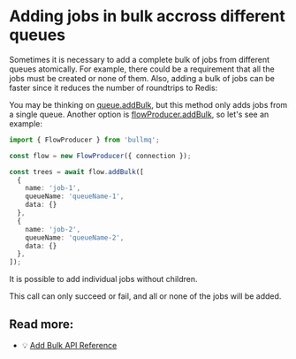 # Adding jobs in bulk accross different queues

Sometimes it is necessary to add a complete bulk of jobs from different queues atomically. For example, there could be a requirement that all the jobs must be created or none of them. Also, adding a bulk of jobs can be faster since it reduces the number of roundtrips to Redis:

You may be thinking on [queue.addBulk](https://api.docs.bullmq.io/classes/Queue.html#addBulk), but this method only adds jobs from a single queue. Another option is [flowProducer.addBulk](https://api.docs.bullmq.io/classes/FlowProducer.html#addBulk), so let's see an example:

```typescript
import { FlowProducer } from 'bullmq';

const flow = new FlowProducer({ connection });

const trees = await flow.addBulk([
  {
    name: 'job-1',
    queueName: 'queueName-1',
    data: {}
  },
  {
    name: 'job-2',
    queueName: 'queueName-2',
    data: {}
  },
]);
```

It is possible to add individual jobs without children.

This call can only succeed or fail, and all or none of the jobs will be added.

## Read more:

- 💡 [Add Bulk API Reference](https://api.docs.bullmq.io/classes/FlowProducer.html#addBulk)
